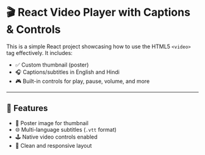 # 🎬 React Video Player with Captions & Controls

This is a simple React project showcasing how to use the HTML5 `<video>` tag effectively. It includes:

- ✅ Custom thumbnail (poster)
- 🎧 Captions/subtitles in English and Hindi
- 🎮 Built-in controls for play, pause, volume, and more

---

## 🚀 Features

- 📌 Poster image for thumbnail
- 🌐 Multi-language subtitles (`.vtt` format)
- 🕹️ Native video controls enabled
- 🎯 Clean and responsive layout
